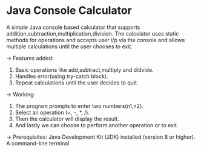 # Java Console Calculator

A simple Java console based calculator that supports addition,subtraction,multiplication,division. 
The calculator uses static methods for operations and accepts user i/p via the console and allows multiple calculations until the user chooses to exit.


-> Features added:
1. Basic operations like add,subtract,multiply and didvide.
2. Handles error(using try-catch block).
3. Repeat calculations until the user decides to quit.


-> Working:
1. The program prompts to enter two numbers(n1,n2).
2. Select an operation (+, -, *, /).
3. Then the calculator will display the result.
4. And lastly we can choose to perform another operation or to exit.


-> Prerequisites:
Java Development Kit (JDK) installed (version 8 or higher).
A command-line terminal
